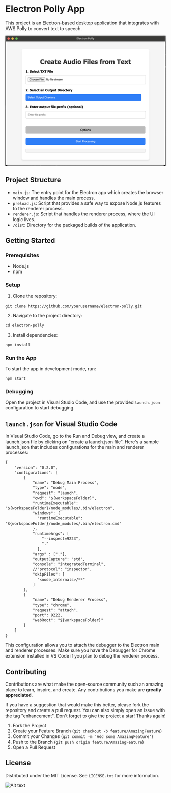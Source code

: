 # Electron Polly App

This project is an Electron-based desktop application that integrates with AWS Polly to convert text to speech.

![Alt text](/icons/screenshot.png?raw=true "Electron Polly")

## Project Structure

- `main.js`: The entry point for the Electron app which creates the browser window and handles the main process.
- `preload.js`: Script that provides a safe way to expose Node.js features to the renderer process.
- `renderer.js`: Script that handles the renderer process, where the UI logic lives.
- `/dist`: Directory for the packaged builds of the application.

## Getting Started

### Prerequisites

- Node.js
- npm

### Setup

1. Clone the repository:
```
git clone https://github.com/yourusername/electron-polly.git
```
2. Navigate to the project directory:
```
cd electron-polly
```
3. Install dependencies:
```
npm install
```
### Run the App

To start the app in development mode, run:
```
npm start
```
### Debugging

Open the project in Visual Studio Code, and use the provided `launch.json` configuration to start debugging.

## `launch.json` for Visual Studio Code

In Visual Studio Code, go to the Run and Debug view, and create a launch.json file by clicking on "create a launch.json file". Here's a sample launch.json that includes configurations for the main and renderer processes:

```
{
    "version": "0.2.0",
    "configurations": [
        {
            "name": "Debug Main Process",
            "type": "node",
            "request": "launch",
            "cwd": "${workspaceFolder}",
            "runtimeExecutable": "${workspaceFolder}/node_modules/.bin/electron",
            "windows": {
              "runtimeExecutable": "${workspaceFolder}/node_modules/.bin/electron.cmd"
            },
            "runtimeArgs": [
                "--inspect=9223",
                "."
              ],
            "args" : ["."],
            "outputCapture": "std",
            "console": "integratedTerminal",
            //"protocol": "inspector",
            "skipFiles": [
              "<node_internals>/**"
            ]
        },
        {
            "name": "Debug Renderer Process",
            "type": "chrome",
            "request": "attach",
            "port": 9222,
            "webRoot": "${workspaceFolder}"
        }
    ]
}
```

This configuration allows you to attach the debugger to the Electron main and renderer processes. Make sure you have the Debugger for Chrome extension installed in VS Code if you plan to debug the renderer process.

## Contributing

Contributions are what make the open-source community such an amazing place to learn, inspire, and create. Any contributions you make are **greatly appreciated**.

If you have a suggestion that would make this better, please fork the repository and create a pull request. You can also simply open an issue with the tag "enhancement".
Don't forget to give the project a star! Thanks again!

1. Fork the Project
2. Create your Feature Branch (`git checkout -b feature/AmazingFeature`)
3. Commit your Changes (`git commit -m 'Add some AmazingFeature'`)
4. Push to the Branch (`git push origin feature/AmazingFeature`)
5. Open a Pull Request

## License

Distributed under the MIT License. See `LICENSE.txt` for more information.

![Alt text](/icons/logo.ico?raw=true "Electron Polly")

